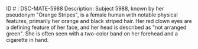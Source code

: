 ID # : DSC-MATE-5988
Description: Subject 5988, known by her pseudonym "Orange Stripes", is a female human with notable physical features, primarily her orange and black striped hair. Her red clown eyes are a defining feature of her face, and her head is described as "not arranged green". She is often seen with a two-color band on her forehead and a cigarette in hand. 